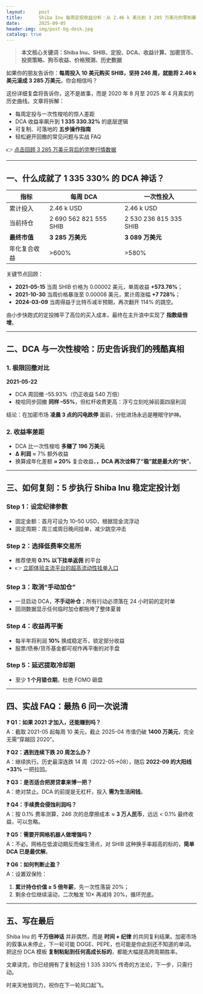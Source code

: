 ```yaml
---
layout:     post
title:      Shiba Inu 每周定投收益分析：从 2.46 k 美元到 3 285 万美元的零到暴富模型
date:       2025-09-05
header-img: img/post-bg-desk.jpg
catalog: true
---
```


> **本文核心关键词：Shiba Inu、SHIB、定投、DCA、收益计算、加密货币、投资策略、狗币收益、价格预测、历史数据**

如果你的朋友告诉你：**每周投入 10 美元购买 SHIB，坚持 246 周，就能将 2.46 k 美元滚成 3 285 万美元**，你会相信吗？

这份详细复盘将告诉你，这不是故事，而是 2020 年 8 月至 2025 年 4 月真实的历史曲线。文章将拆解：

- 每周定投与一次性梭哈的惊人差距  
- DCA 收益率飙升到 **1 335 330.32%** 的底层逻辑  
- 可复制、可落地的 **五步操作指南**  
- 轻松避开回撤的常见问题与实战 FAQ

👉 [点击回顾 3 285 万美元背后的完整行情数据](https://okxdog.com/)

---

## 一、什么成就了 1 335 330% 的 DCA 神话？

| 指标 | 每周 DCA | 一次性投入 |
| --- | --- | --- |
| 累计投入 | 2.46 k USD | 2.46 k USD |
| 当前持仓 | 2 690 562 821 555 SHIB | 2 530 236 815 335 SHIB |
| **最终市值** | **3 285 万美元** | **3 089 万美元** |
| 年化复合收益 | >600% | >580% |

关键节点回顾：

- **2021-05-15** 当周 SHIB 价格为 0.00002 美元，单周收益 **+573.76%**；  
- **2021-10-30** 当周价格暴涨至 0.00008 美元，累计周涨幅 **+7 728%**；  
- **2024-03-09** 当周得益于比特币减半预期，再次翻开 114% 的跳空。  

由小步快跑式的定投摊平了高位的买入成本，最终在主升浪中实现了 **指数级倍增**。

---

## 二、DCA 与一次性梭哈：历史告诉我们的残酷真相

### 1. 极限回撤对比

**2021-05-22**  
- DCA 周回撤 –55.93%（仍正收益 540 万倍）  
- 梭哈同步回撤 **同样 –55%**，但杠杆收费更高：浮亏立刻吃掉前面四层利润  

结论：在加密市场 **凌晨 3 点的闪电跌停** 面前，分批进场永远是睡眠守护神。

### 2. 收益率差距

- DCA 比一次性梭哈 **多赚了 196 万美元**  
- **Δ 利润** ≈ 7% 额外收益  
- 换算成年化差额 **≈ 20%** 复合收益，**，**DCA** 再次诠释了“稳”就是最大的“快”**。

---

## 三、如何复刻：5 步执行 Shiba Inu 稳定定投计划

### Step 1：设定纪律参数
- 固定金额：首月可设为 10–50 USD，根据现金流浮动  
- 固定周期：周三或周日晚间挂单，减少跳空冲击  

### Step 2：选择低费率交易所
- 推荐使用 **0.1% 以下挂单返佣** 的平台  
- 👉 [立即体验主流平台的超高流动性挂单入口](https://okxdog.com/)

### Step 3：取消“手动加仓”
- 一旦启动 DCA，**不手动补仓**；所有行动必须落在 24 小时前的定时单  
- 回测数据显示任何临时加仓都拖垮了整体夏普

### Step 4：收益再平衡
- 每半年将利润 **10%** 换成稳定币，锁定部分收益  
- 股票/债券/货币基金都可视作再平衡的对手盘

### Step 5：延迟提取冷却期
- 至少 **1 个月锁仓期**，杜绝 FOMO 砸盘

---

## 四、实战 FAQ：最热 6 问一次说清

**❓ Q1：如果 2021 才加入，还能赚到吗？**  
A：截取 2021-05 起每周 10 美元，截止 2025-04 市值仍破 **1400 万美元**，完全无需“穿越回 2020”。

**❓ Q2：遇到连续下跌 20 周怎么办？**  
A：继续执行。历史最深连跌 14 周（2022-05→08），随后 **2022-09 的大阳线+33%** 一把拉回。

**❓ Q3：是否适合把房贷拿来博一把？**  
A：绝对禁止。DCA 的前提是无杠杆，投入 **需为生活闲钱**。

**❓ Q4：手续费会侵蚀利润吗？**  
A：按 0.1% 费率测算，246 次的总摩擦成本 ≈ **3 万人民币**，远远 < 0.1% 最终收益，可以忽略。

**❓ Q5：需要开网格机器人做增强吗？**  
A：不必。网格在低波动期反而催生滑点，对 SHIB 这种换手率超高的标的，**简单 DCA 已是最优解**。

**❓ Q6：如何判断止盈？**  
A：设置双保险：
1. **累计持仓价值 ≥ 5 倍年薪**，先一次性落袋 20%；  
2. 剩余仓位继续滚动，二次触发 10× 再减持 20%，循环兜底。

---

## 五、写在最后

Shiba Inu 的 **千万倍神话** 并非偶然，而是 **时间 + 纪律** 的共同复利结果。加密市场的叙事从未停止，下一轮可能 DOGE、PEPE，也可能是你此刻还不知道的单词。把这份 DCA 模板 **复制粘贴到任何高成长标的**，都能大幅提高跨周期胜率。

文章读完，你已经拥有了复制这份 1 335 330% 传奇的方法论，下一步，只需行动。

时来天地皆同力，祝你在下一轮风口起飞。